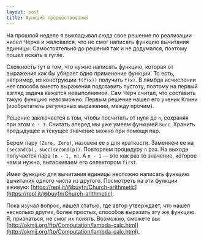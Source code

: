```yaml
---
layout: post
title: Функция предшествования
---
```


На прошлой неделе я выкладывал сюда свое решение по реализации чисел Черча и жаловался, что не смог написать функцию вычитания единицы. Самостоятельно до решения так и не додумался, поэтому пошел искать в гугле.

Сложность тут в том, что нужно написать функцию, которая от выражения как бы убирает одно применение функции. То есть, например, из конструкции `f(f(x))` получить `f(x)`. В лямбда исчислении нет способа вместо выражения подставить пустоту, поэтому на первый взгляд задача кажется невыполнимой. Сам Черч считал, что составить такую функцию невозможно. Первым решение нашел его ученик Клини (изобретатель регулярных выражений, между прочим). 

Решение заключается в том, чтобы посчитать от нуля до `n`, сохраняя при этом `n - 1`. Считать вперед мы уже умеем функцией `Succ`. Хранить предыдущее и текущее значение можно при помощи пар. 

Берем пару `(Zero, Zero)`, назовем ее `p` для краткости. Заменяем ее на `(second(p), Succ(second(p))`. Повторяем процедуру `n` раз. На выходе получается пара `(n - 1, n)`. А `n - 1` — это как раз то значение, которое нам и нужно, вытаскиваем его селектором `first`.

Имея функцию для вычитания единицы несложно написать функцию вычитания одного числа из другого. Посмотреть на эти функции вживую: [https://repl.it/@buyfn/Church-arithmetic](https://repl.it/@buyfn/Church-arithmetic).

Пока изучал вопрос, нашел статью, где автор утверждает, что нашел несколько других, более простых, способов выразить эту же функцию. Я, признаться, не смог их понять. Возможно, сможете вы: [http://okmij.org/ftp/Computation/lambda-calc.html](http://okmij.org/ftp/Computation/lambda-calc.html).